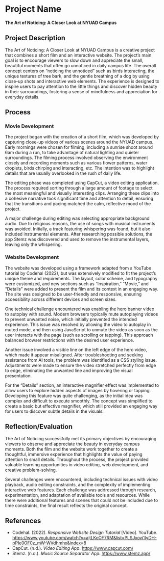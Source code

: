 # Project Name  
**The Art of Noticing: A Closer Look at NYUAD Campus**

## Project Description  
The Art of Noticing: A Closer Look at NYUAD Campus is a creative project that combines a short film and an interactive website. The project’s main goal is to encourage viewers to slow down and appreciate the small, beautiful moments that often go unnoticed in daily campus life. The overall concept centers on “noticing the unnoticed” such as birds interacting, the unique textures of tree bark, and the gentle breathing of a dog by using close-up shots and interactive web elements. The experience is designed to inspire users to pay attention to the little things and discover hidden beauty in their surroundings, fostering a sense of mindfulness and appreciation for everyday details.

## Process  

### Movie Development  
The project began with the creation of a short film, which was developed by capturing close-up videos of various scenes around the NYUAD campus. Early mornings were chosen for filming, including a sunrise shoot around 6am during a run, to take advantage of natural lighting and quieter surroundings. The filming process involved observing the environment closely and recording moments such as various flower patterns, water droplets, birds chirping and interacting, etc. The intention was to highlight details that are usually overlooked in the rush of daily life.  

The editing phase was completed using CapCut, a video editing application. The process required sorting through a large amount of footage to select the most meaningful and visually interesting clips. Arranging these clips into a cohesive narrative took significant time and attention to detail, ensuring that the transitions and pacing matched the calm, reflective mood of the project.  

A major challenge during editing was selecting appropriate background audio. Due to religious reasons, the use of songs with musical instruments was avoided. Initially, a track featuring whispering was found, but it also included instrumental elements. After researching possible solutions, the app Stemz was discovered and used to remove the instrumental layers, leaving only the whispering.  

### Website Development  
The website was developed using a framework adapted from a YouTube tutorial by Codehal (2022), but was extensively modified to fit the project’s unique theme and requirements. The layout, color scheme, and typography were customized, and new sections such as “Inspiration,” “Movie,” and “Details” were added to present the film and its context in an engaging way. The site was designed to be user-friendly and responsive, ensuring accessibility across different devices and screen sizes.  

One technical challenge encountered was enabling the hero banner video to autoplay with sound. Modern browsers typically mute autoplaying videos to prevent unwanted noise, which initially prevented the intended experience. This issue was resolved by allowing the video to autoplay in muted mode, and then using JavaScript to unmute the video as soon as the user interacts with the page (such as scrolling or tapping). This approach balanced browser restrictions with the desired user experience.  

Another issue involved a visible line on the left edge of the hero video, which made it appear misaligned. After troubleshooting and seeking assistance from AI tools, the problem was identified as a CSS styling issue. Adjustments were made to ensure the video stretched perfectly from edge to edge, eliminating the unwanted line and improving the visual presentation.  

For the “Details” section, an interactive magnifier effect was implemented to allow users to explore hidden aspects of images by hovering or tapping. Developing this feature was quite challenging, as the initial idea was complex and difficult to execute smoothly. The concept was simplified to create a basic but effective magnifier, which still provided an engaging way for users to discover subtle details in the visuals.  

## Reflection/Evaluation  
The Art of Noticing successfully met its primary objectives by encouraging viewers to observe and appreciate the beauty in everyday campus moments. Both the film and the website work together to create a thoughtful, immersive experience that highlights the value of paying attention to small details. Throughout the process, the project provided valuable learning opportunities in video editing, web development, and creative problem-solving.  

Several challenges were encountered, including technical issues with video playback, audio editing constraints, and the complexity of implementing interactive web features. Each challenge was addressed through research, experimentation, and adaptation of available tools and resources. While there were additional features and scenes that could not be included due to time constraints, the final result reflects the original concept.  

## References  
- Codehal. (2022). *Responsive Website Design Tutorial* [Video]. YouTube. https://www.youtube.com/watch?v=ajtLKcOF7RM&list=PLSJxovi1IyDH-pPIe0OF0z_mW-WVdhmhx&index=8  
- CapCut. (n.d.). *Video Editing App*. https://www.capcut.com/  
- Stemz. (n.d.). *Music Source Separator App*. https://www.stemz.app/  
